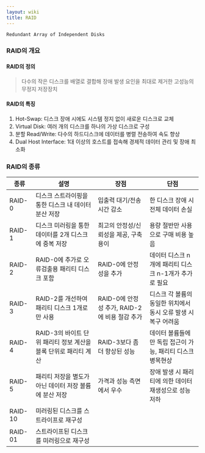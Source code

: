 ```yaml
---
layout: wiki
title: RAID
---
```


`Redundant Array of Independent Disks`

### RAID의 개요
#### RAID의 정의
> 다수의 작은 디스크를 배열로 결합해 장애 발생 요인을 최대로 제거한 고성능의 무정지 저장장치

#### RAID의 특징
1. Hot-Swap: 디스크 장애 시에도 시스템 정지 없이 새로운 디스크로 교체
1. Virtual Disk: 여러 개의 디스크를 하나의 가상 디스크로 구성
1. 분할 Read/Write: 다수의 하드디스크에 데이터를 병렬 전송하여 속도 향상
1. Dual Host Interface: 1대 이상의 호스트를 접속해 경제적 데이터 관리 및 장애 최소화

### RAID의 종류

|종류|설명|장점|단점|
|---|---|---|---|
|RAID-0|디스크 스트라이핑을 통한 디스크 내 데이터 분산 저장|입출력 대기/전송 시간 감소|한 디스크 장애 시 전체 데이터 손실|
|RAID-1|디스크 미러링을 통한 데이터를 2개 디스크에 중복 저장|최고의 안정성/신뢰성을 제공, 구축 용이|용량 절반만 사용으로 구매 비용 높음|
|RAID-2|RAID-0에 추가로 오류검출용 패리티 디스크 포함|RAID-0에 안정성을 추가|데이터 디스크 n개에 패리티 디스크 n-1개가 추가로 필요|
|RAID-3|RAID-2를 개선하여 패리티 디스크 1개로만 사용|RAID-0에 안정성 추가, RAID-2에 비용 절감 추가|디스크 각 볼륨의 동일한 위치에서 동시 오류 발생 시 복구 어려움|
|RAID-4|RAID-3의 바이트 단위 패리티 정보 계산을 블록 단위로 패리티 계산|RAID-3보다 좀 더 향상된 성능|데이터 볼륨들에만 독립 접근이 가능, 패리티 디스크 병목현상|
|RAID-5|패리티 저장을 별도가 아닌 데이터 저장 볼륨에 분산 저장|가격과 성능 측면에서 우수|장애 발생 시 패리티에 의한 데이터 재생성으로 성능저하|
|RAID-10|미러링된 디스크를 스트라이프로 재구성|||
|RAID-01|스트라이프된 디스크를 미러링으로 재구성|||
